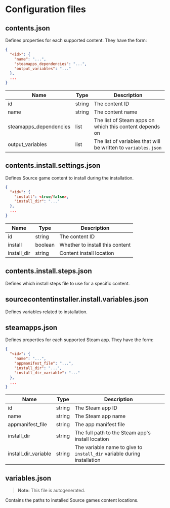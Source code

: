# Configuration files

## contents.json

Defines properties for each supported content. They have the form:

```json
{
  "<id>": {
    "name": "...",
    "steamapps_dependencies": "...",
    "output_variables": "..."
  },
  ...
}
```

| Name | Type | Description |
| ---- | -----| ----------- |
| id | string | The content ID |
| name | string | The content name |
| steamapps_dependencies | list | The list of Steam apps on which this content depends on |
| output_variables | list | The list of variables that will be written to `variables.json` |

## contents.install.settings.json

Defines Source game content to install during the installation.

```json
{
  "<id>": {
    "install": <true/false>,
    "install_dir": "..."
  },
  ...
}
```

| Name | Type | Description |
| ---- | -----| ----------- |
| id | string | The content ID |
| install | boolean | Whether to install this content |
| install_dir | string | Content install location |

## contents.install.steps.json

Defines which install steps file to use for a specific content.

## sourcecontentinstaller.install.variables.json

Defines variables related to installation.

## steamapps.json

Defines properties for each supported Steam app. They have the form:

```json
{
  "<id>": {
    "name": "...",
    "appmanifest_file": "...",
    "install_dir": "...",
    "install_dir_variable": "..."
  },
  ...
}
```

| Name | Type | Description |
| ---- | -----| ----------- |
| id | string | The Steam app ID |
| name | string | The Steam app name |
| appmanifest_file | string | The app manifest file |
| install_dir | string | The full path to the Steam app's install location |
| install_dir_variable | string | The variable name to give to `install_dir` variable during installation |

## variables.json

> **Note:** This file is autogenerated.

Contains the paths to installed Source games content locations.
